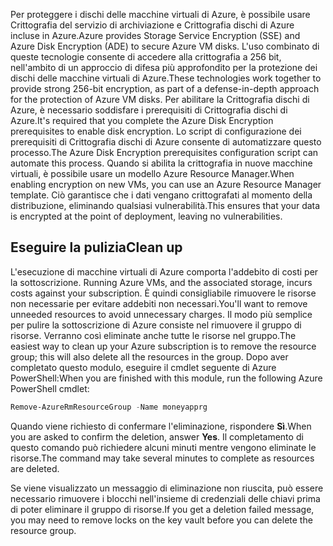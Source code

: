 <span data-ttu-id="6ac89-101">Per proteggere i dischi delle macchine virtuali di Azure, è possibile usare Crittografia del servizio di archiviazione e Crittografia dischi di Azure incluse in Azure.</span><span class="sxs-lookup"><span data-stu-id="6ac89-101">Azure provides Storage Service Encryption (SSE) and Azure Disk Encryption (ADE) to secure Azure VM disks.</span></span> <span data-ttu-id="6ac89-102">L'uso combinato di queste tecnologie consente di accedere alla crittografia a 256 bit, nell'ambito di un approccio di difesa più approfondito per la protezione dei dischi delle macchine virtuali di Azure.</span><span class="sxs-lookup"><span data-stu-id="6ac89-102">These technologies work together to provide strong 256-bit encryption, as part of a defense-in-depth approach for the protection of Azure VM disks.</span></span> <span data-ttu-id="6ac89-103">Per abilitare la Crittografia dischi di Azure, è necessario soddisfare i prerequisiti di Crittografia dischi di Azure.</span><span class="sxs-lookup"><span data-stu-id="6ac89-103">It's required that you complete the Azure Disk Encryption prerequisites to enable disk encryption.</span></span> <span data-ttu-id="6ac89-104">Lo script di configurazione dei prerequisiti di Crittografia dischi di Azure consente di automatizzare questo processo.</span><span class="sxs-lookup"><span data-stu-id="6ac89-104">The Azure Disk Encryption prerequisites configuration script can automate this process.</span></span> <span data-ttu-id="6ac89-105">Quando si abilita la crittografia in nuove macchine virtuali, è possibile usare un modello Azure Resource Manager.</span><span class="sxs-lookup"><span data-stu-id="6ac89-105">When enabling encryption on new VMs, you can use an Azure Resource Manager template.</span></span> <span data-ttu-id="6ac89-106">Ciò garantisce che i dati vengano crittografati al momento della distribuzione, eliminando qualsiasi vulnerabilità.</span><span class="sxs-lookup"><span data-stu-id="6ac89-106">This ensures that your data is encrypted at the point of deployment, leaving no vulnerabilities.</span></span>

## <a name="clean-up"></a><span data-ttu-id="6ac89-107">Eseguire la pulizia</span><span class="sxs-lookup"><span data-stu-id="6ac89-107">Clean up</span></span>
<span data-ttu-id="6ac89-108"><!---TODO: Update for sandbox?---> L'esecuzione di macchine virtuali di Azure comporta l'addebito di costi per la sottoscrizione.</span><span class="sxs-lookup"><span data-stu-id="6ac89-108"><!---TODO: Update for sandbox?---> Running Azure VMs, and the associated storage, incurs costs against your subscription.</span></span> <span data-ttu-id="6ac89-109">È quindi consigliabile rimuovere le risorse non necessarie per evitare addebiti non necessari.</span><span class="sxs-lookup"><span data-stu-id="6ac89-109">You'll want to remove unneeded resources to avoid unnecessary charges.</span></span> <span data-ttu-id="6ac89-110">Il modo più semplice per pulire la sottoscrizione di Azure consiste nel rimuovere il gruppo di risorse. Verranno così eliminate anche tutte le risorse nel gruppo.</span><span class="sxs-lookup"><span data-stu-id="6ac89-110">The easiest way to clean up your Azure subscription is to remove the resource group; this will also delete all the resources in the group.</span></span> <span data-ttu-id="6ac89-111">Dopo aver completato questo modulo, eseguire il cmdlet seguente di Azure PowerShell:</span><span class="sxs-lookup"><span data-stu-id="6ac89-111">When you are finished with this module, run the following Azure PowerShell cmdlet:</span></span>

   ```powershell
   Remove-AzureRmResourceGroup -Name moneyapprg
   ```

<span data-ttu-id="6ac89-112">Quando viene richiesto di confermare l'eliminazione, rispondere **Sì**.</span><span class="sxs-lookup"><span data-stu-id="6ac89-112">When you are asked to confirm the deletion, answer **Yes**.</span></span> <span data-ttu-id="6ac89-113">Il completamento di questo comando può richiedere alcuni minuti mentre vengono eliminate le risorse.</span><span class="sxs-lookup"><span data-stu-id="6ac89-113">The command may take several minutes to complete as resources are deleted.</span></span> 

<span data-ttu-id="6ac89-114">Se viene visualizzato un messaggio di eliminazione non riuscita, può essere necessario rimuovere i blocchi nell'insieme di credenziali delle chiavi prima di poter eliminare il gruppo di risorse.</span><span class="sxs-lookup"><span data-stu-id="6ac89-114">If you get a deletion failed message, you may need to remove locks on the key vault before you can delete the resource group.</span></span>
